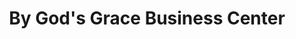 ---
title: "By God's Grace Business Center"
url: /gbarnga/by-gods-grace-business-center/
shop: convenience
---